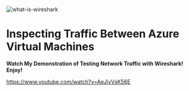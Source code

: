 ![what-is-wireshark](https://github.com/user-attachments/assets/9f1f7ade-79c5-42f0-9e7d-6ad1801a98fc)
<h1>Inspecting Traffic Between Azure Virtual Machines</h1>
<b>Watch My Demonstration of Testing Network Traffic with Wireshark! Enjoy!</b>






https://www.youtube.com/watch?v=AeJiyVsK56E
